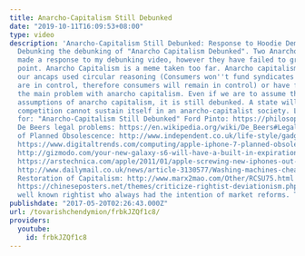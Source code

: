 ```yaml
---
title: Anarcho-Capitalism Still Debunked
date: "2019-10-11T16:09:53+08:00"
type: video
description: 'Anarcho-Capitalism Still Debunked: Response to Hoodie Demon and Mike-the-Cat
  Debunking the debunking of "Anarcho Capitalism Debunked". Two Anarcho-capitalists
  made a response to my debunking video, however they have failed to grasp the main
  point. Anarcho Capitalism is a meme taken too far. Anarcho capitalism is still debunked,
  our ancaps used circular reasoning (Consumers won''t fund syndicates because consumers
  are in control, therefore consumers will remain in control) or have failed to understand
  the main problem with anarcho capitalism. Even if we are to assume the core neo-classical
  assumptions of anarcho capitalism, it is still debunked. A state will form, perfect
  competition cannot sustain itself in an anarcho-capitalist society. Links and sources
  for: "Anarcho-Capitalism Still Debunked" Ford Pinto: https://philosophia.uncg.edu/phi361-metivier/module-2-why-does-business-need-ethics/case-the-ford-pinto/
  De Beers legal problems: https://en.wikipedia.org/wiki/De_Beers#Legal_issues Examples
  of Planned Obsolescence: http://www.independent.co.uk/life-style/gadgets-and-tech/company-breaks-open-apple-watch-to-discover-what-it-says-is-planned-obsolescence-10203822.html
  https://www.digitaltrends.com/computing/apple-iphone-7-planned-obsolescence/ https://www.theinquirer.net/inquirer/news/1001739/open-source-weapon-planned-obsolescence
  http://gizmodo.com/your-new-galaxy-s6-will-have-a-built-in-expiration-date-1688853343
  https://arstechnica.com/apple/2011/01/apple-screwing-new-iphones-out-of-simple-diy-repair/
  http://www.dailymail.co.uk/news/article-3130577/Washing-machines-cheaper-replace-fix-Manufacturers-accused-making-appliances-costly-complicated-repair.html
  Restoration of Capitalism: http://www.marx2mao.com/Other/RCSU75.html https://www.youtube.com/watch?v=5KpS2eAay_8
  https://chineseposters.net/themes/criticize-rightist-deviationism.php Deng was a
  well known rightist who always had the intention of market reforms. Twitter: https://twitter.com/MarxismEndymion'
publishdate: "2017-05-20T02:26:43.000Z"
url: /tovarishchendymion/frbkJZQf1c8/
providers:
  youtube:
    id: frbkJZQf1c8
---
```

